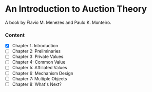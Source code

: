 # An Introduction to Auction Theory

A book by Flavio M. Menezes and Paulo K. Monteiro.

### Content

- [X] Chapter 1: Introduction
- [ ] Chapter 2: Preliminaries
- [ ] Chapter 3: Private Values
- [ ] Chapter 4: Common Value
- [ ] Chapter 5: Affiliated Values
- [ ] Chapter 6: Mechanism Design
- [ ] Chapter 7: Multiple Objects
- [ ] Chapter 8: What's Next?
